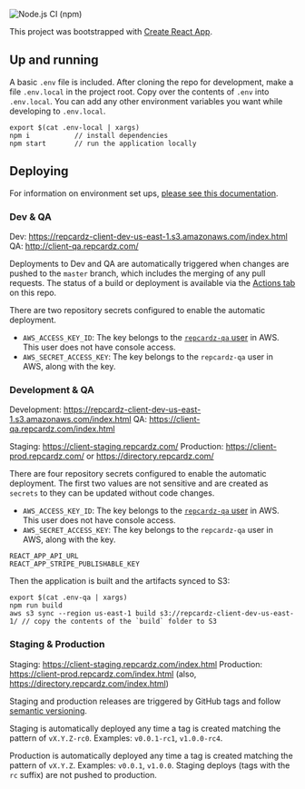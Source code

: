 ![Node.js CI (npm)](https://github.com/REPCARDz/repcardz-admin/workflows/Node.js%20CI%20(npm)/badge.svg)

This project was bootstrapped with [Create React App](https://github.com/facebook/create-react-app).

## Up and running

A basic `.env` file is included. After cloning the repo for development, make a file `.env.local` in the project root. Copy over the contents of `.env` into `.env.local`. You can add any other environment variables you want while developing to `.env.local`.

```
export $(cat .env-local | xargs) 
npm i           // install dependencies
npm start       // run the application locally
```

## Deploying

For information on environment set ups, [please see this documentation](https://repcardz.atlassian.net/wiki/spaces/RA/pages/775749641/Environments).

### Dev &amp; QA

Dev: https://repcardz-client-dev-us-east-1.s3.amazonaws.com/index.html
QA: http://client-qa.repcardz.com/

Deployments to Dev and QA are automatically triggered when changes are pushed to the `master` branch, which includes the merging of any pull requests. The status of a build or deployment is available via the [Actions tab](https://github.com/REPCARDz/repcardz-client/actions) on this repo.

There are two repository secrets configured to enable the automatic deployment.
- `AWS_ACCESS_KEY_ID`: The key belongs to the [`repcardz-qa` user](https://console.aws.amazon.com/iam/home?region=us-east-1#/users/repcardz-qa) in AWS. This user does not have console access.
- `AWS_SECRET_ACCESS_KEY`: The key belongs to the `repcardz-qa` user in AWS, along with the key.

### Development &amp; QA

Development: https://repcardz-client-dev-us-east-1.s3.amazonaws.com/index.html
QA: https://client-qa.repcardz.com/index.html

Staging: https://client-staging.repcardz.com/
Production: https://client-prod.repcardz.com/ or https://directory.repcardz.com/

There are four repository secrets configured to enable the automatic deployment. The first two values are not sensitive and are created as `secrets` to they can be updated without code changes.
- `AWS_ACCESS_KEY_ID`: The key belongs to the [`repcardz-qa` user](https://console.aws.amazon.com/iam/home?region=us-east-1#/users/repcardz-qa) in AWS. This user does not have console access.
- `AWS_SECRET_ACCESS_KEY`: The key belongs to the `repcardz-qa` user in AWS, along with the key.

```
REACT_APP_API_URL
REACT_APP_STRIPE_PUBLISHABLE_KEY
```

Then the application is built and the artifacts synced to S3:
```
export $(cat .env-qa | xargs)
npm run build 
aws s3 sync --region us-east-1 build s3://repcardz-client-dev-us-east-1/ // copy the contents of the `build` folder to S3
```

### Staging &amp; Production

Staging: https://client-staging.repcardz.com/index.html
Production: https://client-prod.repcardz.com/index.html (also, https://directory.repcardz.com/index.html)

Staging and production releases are triggered by GitHub tags and follow [semantic versioning](https://semver.org/).

Staging is automatically deployed any time a tag is created matching the pattern of `vX.Y.Z-rc0`. Examples: `v0.0.1-rc1`, `v1.0.0-rc4`. 

Production is automatically deployed any time a tag is created matching the pattern of `vX.Y.Z`. Examples: `v0.0.1`, `v1.0.0`. Staging deploys (tags with the `rc` suffix) are not pushed to production. 
